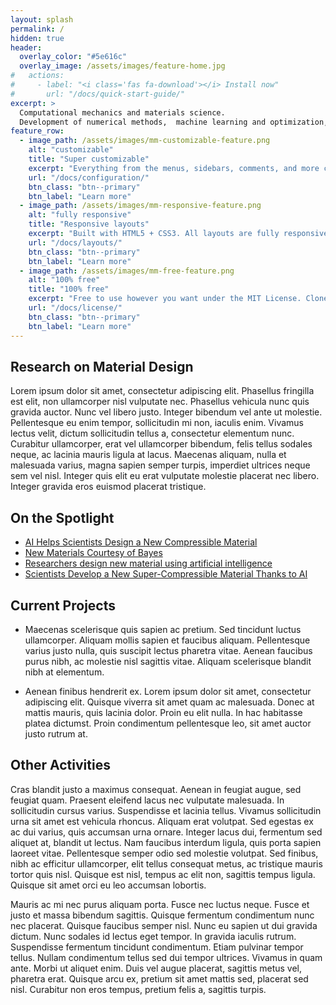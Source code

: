 ```yaml
---
layout: splash
permalink: /
hidden: true
header:
  overlay_color: "#5e616c"
  overlay_image: /assets/images/feature-home.jpg
#   actions:
#     - label: "<i class='fas fa-download'></i> Install now"
#       url: "/docs/quick-start-guide/"
excerpt: >
  Computational mechanics and materials science.
  Development of numerical methods,  machine learning and optimization, and multi-scale modeling of materials and structures.
feature_row:
  - image_path: /assets/images/mm-customizable-feature.png
    alt: "customizable"
    title: "Super customizable"
    excerpt: "Everything from the menus, sidebars, comments, and more can be configured or set with YAML Front Matter."
    url: "/docs/configuration/"
    btn_class: "btn--primary"
    btn_label: "Learn more"
  - image_path: /assets/images/mm-responsive-feature.png
    alt: "fully responsive"
    title: "Responsive layouts"
    excerpt: "Built with HTML5 + CSS3. All layouts are fully responsive with helpers to augment your content."
    url: "/docs/layouts/"
    btn_class: "btn--primary"
    btn_label: "Learn more"
  - image_path: /assets/images/mm-free-feature.png
    alt: "100% free"
    title: "100% free"
    excerpt: "Free to use however you want under the MIT License. Clone it, fork it, customize it... whatever!"
    url: "/docs/license/"
    btn_class: "btn--primary"
    btn_label: "Learn more"      
---
```



## Research on Material Design

Lorem ipsum dolor sit amet, consectetur adipiscing elit. Phasellus fringilla est elit, non ullamcorper nisl vulputate nec. Phasellus vehicula nunc quis gravida auctor. Nunc vel libero justo. Integer bibendum vel ante ut molestie. Pellentesque eu enim tempor, sollicitudin mi non, iaculis enim. Vivamus lectus velit, dictum sollicitudin tellus a, consectetur elementum nunc. Curabitur ullamcorper, erat vel ullamcorper bibendum, felis tellus sodales neque, ac lacinia mauris ligula at lacus. Maecenas aliquam, nulla et malesuada varius, magna sapien semper turpis, imperdiet ultrices neque sem vel nisl. Integer quis elit eu erat vulputate molestie placerat nec libero. Integer gravida eros euismod placerat tristique.


## On the Spotlight 

* [AI Helps Scientists Design a New Compressible Material](https://www.popularmechanics.com/technology/design/a29459856/new-material-artificial-intelligence/)
* [New Materials Courtesy of Bayes](https://blog.deeplearning.ai/blog/the-batch-robot-hand-works-rubiks-cube-self-driving-tanks-roll-toward-battle-face-rec-dataset-sparks-lawsuit-bayes-finds-wonder-material)
* [Researchers design new material using artificial intelligence](https://phys.org/news/2019-10-material-artificial-intelligence.html)
* [Scientists Develop a New Super-Compressible Material Thanks to AI](https://interestingengineering.com/scientists-develop-a-new-super-compressible-material-thanks-to-ai)



## Current Projects

* Maecenas scelerisque quis sapien ac pretium. Sed tincidunt luctus ullamcorper. Aliquam mollis sapien et faucibus aliquam. Pellentesque varius justo nulla, quis suscipit lectus pharetra vitae. Aenean faucibus purus nibh, ac molestie nisl sagittis vitae. Aliquam scelerisque blandit nibh at elementum. 

* Aenean finibus hendrerit ex. Lorem ipsum dolor sit amet, consectetur adipiscing elit. Quisque viverra sit amet quam ac malesuada. Donec at mattis mauris, quis lacinia dolor. Proin eu elit nulla. In hac habitasse platea dictumst. Proin condimentum pellentesque leo, sit amet auctor justo rutrum at. 

## Other Activities

Cras blandit justo a maximus consequat. Aenean in feugiat augue, sed feugiat quam. Praesent eleifend lacus nec vulputate malesuada. In sollicitudin cursus varius. Suspendisse et lacinia tellus. Vivamus sollicitudin urna sit amet est vehicula rhoncus. Aliquam erat volutpat. Sed egestas ex ac dui varius, quis accumsan urna ornare. Integer lacus dui, fermentum sed aliquet at, blandit ut lectus. Nam faucibus interdum ligula, quis porta sapien laoreet vitae. Pellentesque semper odio sed molestie volutpat. Sed finibus, nibh ac efficitur ullamcorper, elit tellus consequat metus, ac tristique mauris tortor quis nisl. Quisque est nisl, tempus ac elit non, sagittis tempus ligula. Quisque sit amet orci eu leo accumsan lobortis.

Mauris ac mi nec purus aliquam porta. Fusce nec luctus neque. Fusce et justo et massa bibendum sagittis. Quisque fermentum condimentum nunc nec placerat. Quisque faucibus semper nisl. Nunc eu sapien ut dui gravida dictum. Nunc sodales id lectus eget tempor. In gravida iaculis rutrum. Suspendisse fermentum tincidunt condimentum. Etiam pulvinar tempor tellus. Nullam condimentum tellus sed dui tempor ultrices. Vivamus in quam ante. Morbi ut aliquet enim. Duis vel augue placerat, sagittis metus vel, pharetra erat. Quisque arcu ex, pretium sit amet mattis sed, placerat sed nisl. Curabitur non eros tempus, pretium felis a, sagittis turpis.




